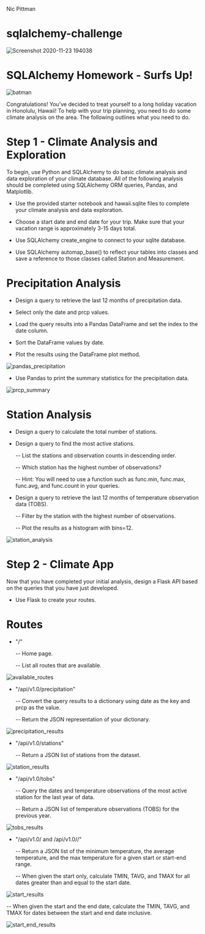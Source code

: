 Nic Pittman
# sqlalchemy-challenge

![Screenshot 2020-11-23 194038](https://user-images.githubusercontent.com/69124282/100031536-dd52dd00-2dc3-11eb-8022-a33b52f5eab9.jpg)


# SQLAlchemy Homework - Surfs Up!

![batman](https://user-images.githubusercontent.com/69124282/96508304-65bfea00-1228-11eb-9c60-615edaa649e2.jpg)


Congratulations! You've decided to treat yourself to a long holiday vacation in Honolulu, Hawaii! To help with your trip planning, you need to do some climate analysis on the area. The following outlines what you need to do.

# Step 1 - Climate Analysis and Exploration

To begin, use Python and SQLAlchemy to do basic climate analysis and data exploration of your climate database. All of the following analysis should be completed using SQLAlchemy ORM queries, Pandas, and Matplotlib.


- Use the provided starter notebook and hawaii.sqlite files to complete your climate analysis and data exploration.


- Choose a start date and end date for your trip. Make sure that your vacation range is approximately 3-15 days total.


- Use SQLAlchemy create_engine to connect to your sqlite database.


- Use SQLAlchemy automap_base() to reflect your tables into classes and save a reference to those classes called Station and Measurement.


# Precipitation Analysis

- Design a query to retrieve the last 12 months of precipitation data.


- Select only the date and prcp values.


- Load the query results into a Pandas DataFrame and set the index to the date column.


- Sort the DataFrame values by date.


- Plot the results using the DataFrame plot method.

![pandas_precipitation](https://user-images.githubusercontent.com/69124282/96505629-68b8db80-1224-11eb-86bf-8bfe24987e02.jpg)


- Use Pandas to print the summary statistics for the precipitation data.

![prcp_summary](https://user-images.githubusercontent.com/69124282/96505981-e11f9c80-1224-11eb-9978-14b500c562ee.jpg)


# Station Analysis


- Design a query to calculate the total number of stations.
 
- Design a query to find the most active stations.
 
    -- List the stations and observation counts in descending order.


    -- Which station has the highest number of observations?


    -- Hint: You will need to use a function such as func.min, func.max, func.avg, and func.count in your queries.


- Design a query to retrieve the last 12 months of temperature observation data (TOBS).


    -- Filter by the station with the highest number of observations.


    -- Plot the results as a histogram with bins=12.


![station_analysis](https://user-images.githubusercontent.com/69124282/96506898-69527180-1226-11eb-9b79-00926c898b4a.jpg)




# Step 2 - Climate App

Now that you have completed your initial analysis, design a Flask API based on the queries that you have just developed.

- Use Flask to create your routes.


# Routes


- "/"


    -- Home page.


    -- List all routes that are available.

![available_routes](https://user-images.githubusercontent.com/69124282/96505223-d284b580-1223-11eb-9725-5417ddf37834.jpg)





- "/api/v1.0/precipitation"


    -- Convert the query results to a dictionary using date as the key and prcp as the value.


    -- Return the JSON representation of your dictionary.

![precipitation_results](https://user-images.githubusercontent.com/69124282/96505224-d284b580-1223-11eb-9158-7ada579c68f4.jpg)






- "/api/v1.0/stations"

    -- Return a JSON list of stations from the dataset.

![station_results](https://user-images.githubusercontent.com/69124282/96505221-d284b580-1223-11eb-8b80-5d473b5a8ca4.jpg)





- "/api/v1.0/tobs"


    -- Query the dates and temperature observations of the most active station for the last year of data.


    -- Return a JSON list of temperature observations (TOBS) for the previous year.

![tobs_results](https://user-images.githubusercontent.com/69124282/96505222-d284b580-1223-11eb-9091-f6c691aaf0fa.jpg)






- "/api/v1.0/<start> and /api/v1.0/<start>/<end>"


    -- Return a JSON list of the minimum temperature, the average temperature, and the max temperature for a given start or start-end range.


    -- When given the start only, calculate TMIN, TAVG, and TMAX for all dates greater than and equal to the start date.

![start_results](https://user-images.githubusercontent.com/69124282/96505220-d284b580-1223-11eb-88d6-fccd5e784c7a.jpg)


 
 
 
 -- When given the start and the end date, calculate the TMIN, TAVG, and TMAX for dates between the start and end date inclusive.
   
![start_end_results](https://user-images.githubusercontent.com/69124282/96505218-d284b580-1223-11eb-93bb-e84c3a953f22.jpg)


